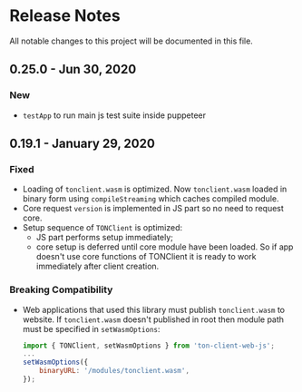 # Release Notes
All notable changes to this project will be documented in this file.

## 0.25.0 - Jun 30, 2020

### New
- `testApp` to run main js test suite inside puppeteer 

## 0.19.1 - January 29, 2020

### Fixed
- Loading of `tonclient.wasm` is optimized. Now `tonclient.wasm` loaded in binary form using `compileStreaming` which caches compiled module.
- Core request `version` is implemented in JS part so no need to request core.
- Setup sequence of `TONClient` is optimized:
    - JS part performs setup immediately;
    - core setup is deferred until core module have been loaded. So if app doesn't use core functions of TONClient it is ready to work immediately after client creation.

### Breaking Compatibility
- Web applications that used this library must publish `tonclient.wasm` to website. If `tonclient.wasm` doesn't published in root then module path must be specified in `setWasmOptions`:
    ```javascript
    import { TONClient, setWasmOptions } from 'ton-client-web-js';
    ...
    setWasmOptions({
        binaryURL: '/modules/tonclient.wasm',
    });
    ```
